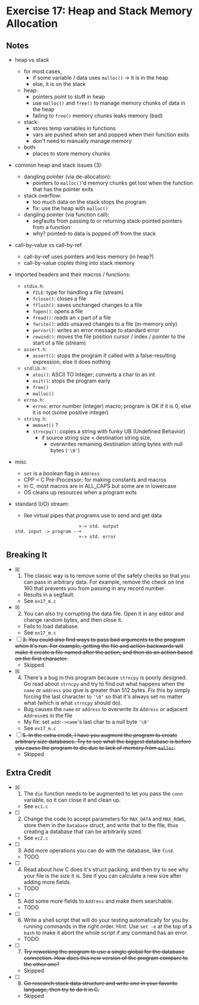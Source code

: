 # Exercise 17: Heap and Stack Memory Allocation

## Notes

- heap vs stack
  - for most cases,
    - if some variable / data uses `malloc()` -> it is in the heap
    - else, it is on the stack
  - heap:
    - pointers point to stuff in heap
    - use `malloc()` and `free()` to manage memory chunks of data in the heap
    - failing to `free()` memory chunks leaks memory (bad)
  - stack:
    - stores temp variables in functions
    - vars are pushed when set and popped when their function exits
    - don't need to manually manage memory
  - both:
    - places to store memory chunks
- common heap and stack issues (3):
  - dangling pointer (via de-allocation):
    - pointers to `malloc()`'d memory chunks get lost when the function that has the pointer exits
  - stack overflow:
    - too much data on the stack stops the program
    - fix: use the heap with `malloc()`
  - dangling pointer (via function call):
    - segfaults from passing to or returning stack-pointed pointers from a function
    - why? pointed-to data is popped off from the stack
- call-by-value vs call-by-ref
  - call-by-ref uses pointers and less memory (in heap?)
  - call-by-value copies thing into stack memory
- imported headers and their macros / functions:
  - `stdio.h`:
    - `FILE`: type for handling a file (stream)
    - `fclose()`: closes a file
    - `fflush()`: saves unchanged changes to a file
    - `fopen()`: opens a file
    - `fread()`: reads an `x` part of a file
    - `fwrite()`: adds unsaved changes to a file (in-memory only)
    - `perror()`: writes an error message to standard error
    - `rewind()`: moves the file position cursor / index / pointer to the start of a file (stream)
  - `assert.h`:
    - `assert()`: stops the program if called with a false-resulting expression, else it does nothing
  - `stdlib.h`:
    - `atoi()`: ASCII TO Integer; converts a char to an int
    - `exit()`: stops the program early
    - `free()`
    - `malloc()`
  - `errno.h`:
    - `errno`: error number (integer) macro; program is OK if it is 0, else it is not (some positive integer)
  - `string.h`:
    - `memset()` ?
    - `strncpy()`: copies a string with funky UB (Undefined Behavior)
      - if source string size < destination string size,
        - overwrites remaining destination string bytes with null bytes (`'\0'`)
- misc
  - `set` is a boolean flag in `Address`
  - CPP = C Pre-Processor; for making constants and macros
  - in C, most macros are in ALL_CAPS but some are in lowercase
  - OS cleans up resources when a program exits
- standard (I/O) stream:

  - like virtual pipes that programs use to send and get data

  ```
                          +-> std. output
  std. input -> program --+
                          +-> std. error
  ```

## Breaking It

- [x] 1. The classic way is to remove some of the safety checks so that you can pass in arbitrary data. For example, remove the check on line 160 that prevents you from passing in any record number.
  - Results in a segfault.
  - See `ex17_m.c`
- [x] 2. You can also try corrupting the data file. Open it in any editor and change random bytes, and then close it.
  - Fails to load database.
  - See `ex17_m.c`
- [ ] ~~3. You could also find ways to pass bad arguments to the program when it's run. For example, getting the file and action backwards will make it create a file named after the action, and then do an action based on the first character.~~
  - Skipped
- [x] 4. There's a bug in this program because `strncpy` is poorly designed. Go read about `strncpy` and try to find out what happens when the `name` or `address` you give is greater than 512 bytes. Fix this by simply forcing the last character to `'\0'` so that it's always set no matter what (which is what `strncpy` should do).
  - Bug causes the `name` or `address` to overwrite its `Address` or adjacent `Address`es in the file
  - My fix: set `addr->name`'s last char to a null byte `'\0'`
  - See `ex17_m.c`
- [ ] ~~5. In the extra credit, I have you augment the program to create arbitrary size databases. Try to see what the biggest database is before you cause the program to die due to lack of memory from `malloc`.~~
  - Skipped

## Extra Credit

- [x] 1. The `die` function needs to be augmented to let you pass the `conn` variable, so it can close it and clean up.
  - See `ec1.c`
- [ ] 2. Change the code to accept parameters for `MAX_DATA` and `MAX_ROWS`, store them in the `Database` struct, and write that to the file, thus creating a database that can be arbitrarily sized.
  - See `ec2.c`
- [ ] 3. Add more operations you can do with the database, like `find`.
  - TODO
- [ ] 4. Read about how C does it's struct packing, and then try to see why your file is the size it is. See if you can calculate a new size after adding more fields.
  - TODO
- [ ] 5. Add some more fields to `Address` and make them searchable.
  - TODO
- [ ] 6. Write a shell script that will do your testing automatically for you by running commands in the right order. Hint: Use `set -e` at the top of a `bash` to make it abort the whole script if any command has an error.
  - TODO
- [ ] 7. ~~Try reworking the program to use a single global for the database connection. How does this new version of the program compare to the other one?~~
  - Skipped
- [ ] 8. ~~Go research stack data structure and write one in your favorite language, then try to do it in C.~~
  - Skipped
